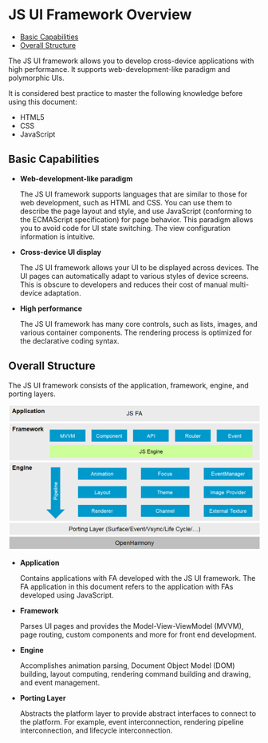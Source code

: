 # JS UI Framework Overview<a name="EN-US_TOPIC_0000001064068634"></a>

-   [Basic Capabilities](#section1393616301083)
-   [Overall Structure](#section105231413161115)

The JS UI framework allows you to develop cross-device applications with high performance. It supports  web-development-like  paradigm and polymorphic UIs.

It is considered best practice to master the following knowledge before using this document:

-   HTML5
-   CSS
-   JavaScript

## Basic Capabilities<a name="section1393616301083"></a>

-   **Web-development-like paradigm**

    The JS UI framework supports languages that are similar to those for web development, such as HTML and CSS. You can use them to describe the page layout and style, and use JavaScript \(conforming to the ECMAScript specification\) for page behavior. This paradigm allows you to avoid code for UI state switching. The view configuration information is intuitive.


-   **Cross-device UI display**

    The JS UI framework allows your UI to be displayed across devices. The UI pages can automatically adapt to various styles of device screens. This is obscure to developers and reduces their cost of manual multi-device adaptation.

-   **High performance**

    The JS UI framework has many core controls, such as lists, images, and various container components. The rendering process is optimized for the declarative coding syntax.


## Overall Structure<a name="section105231413161115"></a>

The JS UI framework consists of the application, framework, engine, and porting layers.

![](figures/en-us_image_0000001110468610.png)

-   **Application**

    Contains applications with FA developed with the JS UI framework. The FA application in this document refers to the application with FAs developed using JavaScript. 

-   **Framework**

    Parses UI pages and provides the Model-View-ViewModel \(MVVM\), page routing, custom components and more for front end development.

-   **Engine**

    Accomplishes animation parsing, Document Object Model \(DOM\) building, layout computing, rendering command building and drawing, and event management.

-   **Porting Layer**

    Abstracts the platform layer to provide abstract interfaces to connect to the platform. For example, event interconnection, rendering pipeline interconnection, and lifecycle interconnection.


